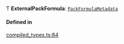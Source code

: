 Ƭ **ExternalPackFormula**: [`PackFormulaMetadata`](PackFormulaMetadata.md)

#### Defined in

[compiled_types.ts:84](https://github.com/coda/packs-sdk/blob/main/compiled_types.ts#L84)
